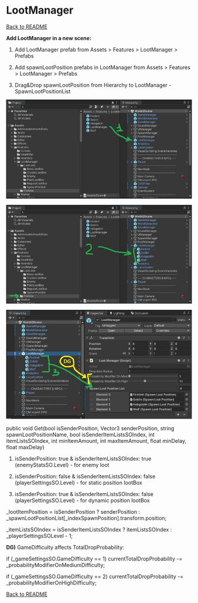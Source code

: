 # LootManager

[Back to README](https://github.com/MaxNzk/Magic9Magic-demo-code/blob/main/README.md)

**Add LootManager in a new scene:**

1. Add LootManager prefab from Assets > Features > LootManager > Prefabs

2. Add spawnLootPosition prefabs in LootManager from Assets > Features > LootManager > Prefabs

3. Drag&Drop spawnLootPosition from Hierarchy to LootManager - SpawnLootPositionList

![LootManager](https://github.com/MaxNzk/Magic9Magic-demo-code/blob/main/Documentation/LootManager/lootManager01.jpg?raw=true)

![LootManager](https://github.com/MaxNzk/Magic9Magic-demo-code/blob/main/Documentation/LootManager/lootManager02.jpg?raw=true)

![LootManager](https://github.com/MaxNzk/Magic9Magic-demo-code/blob/main/Documentation/LootManager/lootManager03.jpg?raw=true)

public void Get(bool isSenderPosition, Vector3 senderPosition, string spawnLootPositionName, bool isSenderItemListsSOIndex, int itemListsSOIndex, int minItemAmount, int maxItemAmount, float minDelay, float maxDelay)


1. isSenderPosition: true & isSenderItemListsSOIndex: true (enemyStatsSO.Level) - for enemy loot

2. isSenderPosition: false & isSenderItemListsSOIndex: false (playerSettingsSO.Level) - for static position lootBox

3. isSenderPosition: true & isSenderItemListsSOIndex: false (playerSettingsSO.Level) - for dynamic position lootBox

_lootItemPosition = isSenderPosition ? senderPosition : _spawnLootPositionList[_indexSpawnPosition].transform.position;

_itemListsSOIndex = isSenderItemListsSOIndex ? itemListsSOIndex : _playerSettingsSOLevel - 1;

**DG)** GameDifficulty affects TotalDropProbability:

if (_gameSettingsSO.GameDifficulty == 1) currentTotalDropProbability -= _probabilityModifierOnMediumDifficulty;
    
if (_gameSettingsSO.GameDifficulty == 2) currentTotalDropProbability -= _probabilityModifierOnHighDifficulty;

[Back to README](https://github.com/MaxNzk/Magic9Magic-demo-code/blob/main/README.md)
